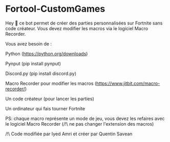 # Fortool-CustomGames
Hey 🖖 ce bot permet de créer des parties personnalisées sur Fortnite sans code créateur.
Vous devez modifier les macros via le logiciel Macro Recorder.

Vous avez besoin de :

Python (https://python.org/downloads)

Pynput (pip install pynput)

Discord.py (pip install discord.py)

Macro Recorder pour modifier les macros (https://www.jitbit.com/macro-recorder/)

Un code créateur (pour lancer les parties)

Un ordinateur qui fais tourner Fortnite

PS: chaque macro représente un mode de jeu, vous devez les refaires avec le logiciel Macro Recorder (/!\ ne pas changer l'extension des macros)

/!\ Code modifiée par Iyed Amri et créer par Quentin Savean
